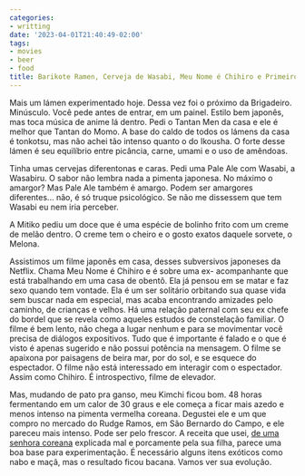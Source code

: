 ```yaml
---
categories:
- writting
date: '2023-04-01T21:40:49-02:00'
tags:
- movies
- beer
- food
title: Barikote Ramen, Cerveja de Wasabi, Meu Nome é Chihiro e Primeiro Kimchi
---
```


Mais um lámen experimentado hoje. Dessa vez foi o próximo da Brigadeiro. Minúsculo. Você pede antes de entrar, em um painel. Estilo bem japonês, mas toca música de anime lá dentro. Pedi o Tantan Men da casa e ele é melhor que Tantan do Momo. A base do caldo de todos os lámens da casa é tonkotsu, mas não achei tão intenso quanto o do Ikousha. O forte desse lámen é seu equilíbrio entre picância, carne, umami e o uso de amêndoas.

Tinha umas cervejas diferentonas e caras. Pedi uma Pale Ale com Wasabi, a Wasabiru. O sabor não lembra nada a pimenta japonesa. No máximo o amargor? Mas Pale Ale também é amargo. Podem ser amargores diferentes... não, é só truque psicológico. Se não me dissessem que tem Wasabi eu nem iria perceber.

A Mitiko pediu um doce que é uma espécie de bolinho frito com um creme de melão dentro. O creme tem o cheiro e o gosto exatos daquele sorvete, o Melona.

Assistimos um filme japonês em casa, desses subversivos japoneses da Netflix. Chama Meu Nome é Chihiro e é sobre uma ex- acompanhante que está trabalhando em uma casa de obentô. Ela já pensou em se matar e faz sexo quando tem vontade. Ela é um ser solitário orbitando sua quase vida sem buscar nada em especial, mas acaba encontrando amizades pelo caminho, de crianças e velhos. Há uma relação paternal com seu ex chefe do bordel que se revela como aqueles estudos de constelação familiar. O filme é bem lento, não chega a lugar nenhum e para se movimentar você precisa de diálogos expositivos. Tudo que é importante é falado e o que é visto é apenas sugerido e não possui potência na mensagem. O filme se apaixona por paisagens de beira mar, por do sol, e se esquece do espectador. O filme não está interessado em interagir com o espectador. Assim como Chihiro. É introspectivo, filme de elevador.

Mas, mudando de pato pra ganso, meu Kimchi ficou bom. 48 horas fermentando em um calor de 30 graus e ele começa a ficar mais azedo e menos intenso na pimenta vermelha coreana. Degustei ele e um que compro no mercado do Rudge Ramos, em São Bernardo do Campo, e ele pareceu mais intenso. Pode ser pelo frescor. A receita que usei, [de uma senhora coreana](https://youtu.be/msk8T3Q1FGI) explicada mal e porcamente pela sua filha, parece uma boa base para experimentação. É necessário alguns itens exóticos como nabo e maçã, mas o resultado ficou bacana. Vamos ver sua evolução.